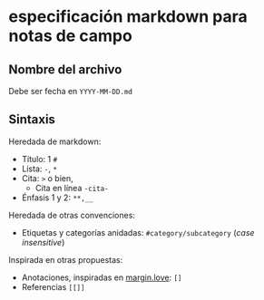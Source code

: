 # especificación markdown para notas de campo
## Nombre del archivo 

Debe ser fecha en `YYYY-MM-DD.md`

## Sintaxis

Heredada de markdown:

- Título: 1 `#`
- Lista: `-`, `*`
- Cita: `>` o bien,
    - Cita en línea `-cita-`
- Énfasis 1 y 2: `**,__`

Heredada de otras convenciones:

- Etiquetas y categorías anidadas: `#category/subcategory` (*case insensitive*)

Inspirada en otras propuestas:

- Anotaciones, inspiradas en [margin.love](https://margin.love): `[]`
- Referencias `[[]]`
